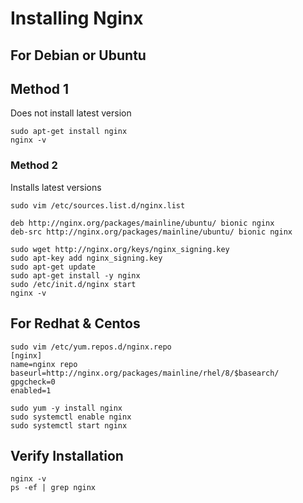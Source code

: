 # Installing Nginx

## For Debian or Ubuntu

## Method 1

Does not install latest version

```
sudo apt-get install nginx
nginx -v
```

### Method 2

Installs latest versions

```
sudo vim /etc/sources.list.d/nginx.list

deb http://nginx.org/packages/mainline/ubuntu/ bionic nginx                                                            
deb-src http://nginx.org/packages/mainline/ubuntu/ bionic nginx
```

```
sudo wget http://nginx.org/keys/nginx_signing.key
sudo apt-key add nginx_signing.key
sudo apt-get update
sudo apt-get install -y nginx
sudo /etc/init.d/nginx start
nginx -v
```

## For Redhat & Centos

```
sudo vim /etc/yum.repos.d/nginx.repo 
[nginx]                                                                           name=nginx repo                               baseurl=http://nginx.org/packages/mainline/rhel/8/$basearch/                        gpgcheck=0
enabled=1
```

```
sudo yum -y install nginx
sudo systemctl enable nginx
sudo systemctl start nginx
```



## Verify Installation

```
nginx -v
ps -ef | grep nginx
```

